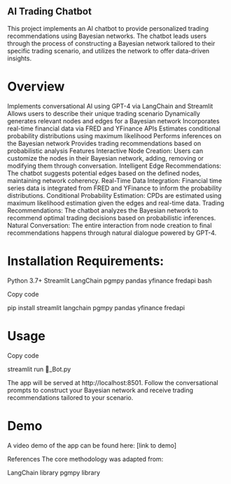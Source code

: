 ## AI Trading Chatbot

This project implements an AI chatbot to provide personalized trading recommendations using Bayesian networks. The chatbot leads users through the process of constructing a Bayesian network tailored to their specific trading scenario, and utilizes the network to offer data-driven insights.

# Overview
Implements conversational AI using GPT-4 via LangChain and Streamlit
Allows users to describe their unique trading scenario
Dynamically generates relevant nodes and edges for a Bayesian network
Incorporates real-time financial data via FRED and YFinance APIs
Estimates conditional probability distributions using maximum likelihood
Performs inferences on the Bayesian network
Provides trading recommendations based on probabilistic analysis
Features
Interactive Node Creation: Users can customize the nodes in their Bayesian network, adding, removing or modifying them through conversation.
Intelligent Edge Recommendations: The chatbot suggests potential edges based on the defined nodes, maintaining network coherency.
Real-Time Data Integration: Financial time series data is integrated from FRED and YFinance to inform the probability distributions.
Conditional Probability Estimation: CPDs are estimated using maximum likelihood estimation given the edges and real-time data.
Trading Recommendations: The chatbot analyzes the Bayesian network to recommend optimal trading decisions based on probabilistic inferences.
Natural Conversation: The entire interaction from node creation to final recommendations happens through natural dialogue powered by GPT-4.


# Installation Requirements:

Python 3.7+
Streamlit
LangChain
pgmpy
pandas
yfinance
fredapi
bash

Copy code

pip install streamlit langchain pgmpy pandas yfinance fredapi

# Usage
Copy code

streamlit run 🤖_Bot.py

The app will be served at http://localhost:8501. Follow the conversational prompts to construct your Bayesian network and receive trading recommendations tailored to your scenario.

# Demo
A video demo of the app can be found here: [link to demo]

References
The core methodology was adapted from:

LangChain library
pgmpy library
